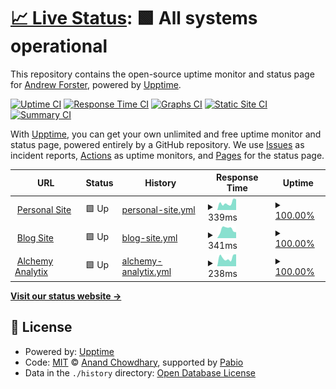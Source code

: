# [📈 Live Status](https://status.andrewjf.com): <!--live status--> **🟩 All systems operational**

This repository contains the open-source uptime monitor and status page for [Andrew Forster](https://status.andrewjf.com), powered by [Upptime](https://github.com/upptime/upptime).

[![Uptime CI](https://github.com/Andrew-Forster/uptime/workflows/Uptime%20CI/badge.svg)](https://github.com/Andrew-Forster/uptime/actions?query=workflow%3A%22Uptime+CI%22)
[![Response Time CI](https://github.com/Andrew-Forster/uptime/workflows/Response%20Time%20CI/badge.svg)](https://github.com/Andrew-Forster/uptime/actions?query=workflow%3A%22Response+Time+CI%22)
[![Graphs CI](https://github.com/Andrew-Forster/uptime/workflows/Graphs%20CI/badge.svg)](https://github.com/Andrew-Forster/uptime/actions?query=workflow%3A%22Graphs+CI%22)
[![Static Site CI](https://github.com/Andrew-Forster/uptime/workflows/Static%20Site%20CI/badge.svg)](https://github.com/Andrew-Forster/uptime/actions?query=workflow%3A%22Static+Site+CI%22)
[![Summary CI](https://github.com/Andrew-Forster/uptime/workflows/Summary%20CI/badge.svg)](https://github.com/Andrew-Forster/uptime/actions?query=workflow%3A%22Summary+CI%22)

With [Upptime](https://upptime.js.org), you can get your own unlimited and free uptime monitor and status page, powered entirely by a GitHub repository. We use [Issues](https://github.com/Andrew-Forster/uptime/issues) as incident reports, [Actions](https://github.com/Andrew-Forster/uptime/actions) as uptime monitors, and [Pages](https://status.andrewjf.com) for the status page.

<!--start: status pages-->
<!-- This summary is generated by Upptime (https://github.com/upptime/upptime) -->
<!-- Do not edit this manually, your changes will be overwritten -->
<!-- prettier-ignore -->
| URL | Status | History | Response Time | Uptime |
| --- | ------ | ------- | ------------- | ------ |
| <img alt="" src="https://icons.duckduckgo.com/ip3/andrewjf.com.ico" height="13"> [Personal Site](https://andrewjf.com) | 🟩 Up | [personal-site.yml](https://github.com/Andrew-Forster/upptime/commits/HEAD/history/personal-site.yml) | <details><summary><img alt="Response time graph" src="./graphs/personal-site/response-time-week.png" height="20"> 339ms</summary><br><a href="https://status.andrewjf.com/history/personal-site"><img alt="Response time 310" src="https://img.shields.io/endpoint?url=https%3A%2F%2Fraw.githubusercontent.com%2FAndrew-Forster%2Fupptime%2FHEAD%2Fapi%2Fpersonal-site%2Fresponse-time.json"></a><br><a href="https://status.andrewjf.com/history/personal-site"><img alt="24-hour response time 507" src="https://img.shields.io/endpoint?url=https%3A%2F%2Fraw.githubusercontent.com%2FAndrew-Forster%2Fupptime%2FHEAD%2Fapi%2Fpersonal-site%2Fresponse-time-day.json"></a><br><a href="https://status.andrewjf.com/history/personal-site"><img alt="7-day response time 339" src="https://img.shields.io/endpoint?url=https%3A%2F%2Fraw.githubusercontent.com%2FAndrew-Forster%2Fupptime%2FHEAD%2Fapi%2Fpersonal-site%2Fresponse-time-week.json"></a><br><a href="https://status.andrewjf.com/history/personal-site"><img alt="30-day response time 310" src="https://img.shields.io/endpoint?url=https%3A%2F%2Fraw.githubusercontent.com%2FAndrew-Forster%2Fupptime%2FHEAD%2Fapi%2Fpersonal-site%2Fresponse-time-month.json"></a><br><a href="https://status.andrewjf.com/history/personal-site"><img alt="1-year response time 310" src="https://img.shields.io/endpoint?url=https%3A%2F%2Fraw.githubusercontent.com%2FAndrew-Forster%2Fupptime%2FHEAD%2Fapi%2Fpersonal-site%2Fresponse-time-year.json"></a></details> | <details><summary><a href="https://status.andrewjf.com/history/personal-site">100.00%</a></summary><a href="https://status.andrewjf.com/history/personal-site"><img alt="All-time uptime 100.00%" src="https://img.shields.io/endpoint?url=https%3A%2F%2Fraw.githubusercontent.com%2FAndrew-Forster%2Fupptime%2FHEAD%2Fapi%2Fpersonal-site%2Fuptime.json"></a><br><a href="https://status.andrewjf.com/history/personal-site"><img alt="24-hour uptime 100.00%" src="https://img.shields.io/endpoint?url=https%3A%2F%2Fraw.githubusercontent.com%2FAndrew-Forster%2Fupptime%2FHEAD%2Fapi%2Fpersonal-site%2Fuptime-day.json"></a><br><a href="https://status.andrewjf.com/history/personal-site"><img alt="7-day uptime 100.00%" src="https://img.shields.io/endpoint?url=https%3A%2F%2Fraw.githubusercontent.com%2FAndrew-Forster%2Fupptime%2FHEAD%2Fapi%2Fpersonal-site%2Fuptime-week.json"></a><br><a href="https://status.andrewjf.com/history/personal-site"><img alt="30-day uptime 100.00%" src="https://img.shields.io/endpoint?url=https%3A%2F%2Fraw.githubusercontent.com%2FAndrew-Forster%2Fupptime%2FHEAD%2Fapi%2Fpersonal-site%2Fuptime-month.json"></a><br><a href="https://status.andrewjf.com/history/personal-site"><img alt="1-year uptime 100.00%" src="https://img.shields.io/endpoint?url=https%3A%2F%2Fraw.githubusercontent.com%2FAndrew-Forster%2Fupptime%2FHEAD%2Fapi%2Fpersonal-site%2Fuptime-year.json"></a></details>
| <img alt="" src="https://icons.duckduckgo.com/ip3/blog.andrewjf.com.ico" height="13"> [Blog Site](https://blog.andrewjf.com) | 🟩 Up | [blog-site.yml](https://github.com/Andrew-Forster/upptime/commits/HEAD/history/blog-site.yml) | <details><summary><img alt="Response time graph" src="./graphs/blog-site/response-time-week.png" height="20"> 341ms</summary><br><a href="https://status.andrewjf.com/history/blog-site"><img alt="Response time 316" src="https://img.shields.io/endpoint?url=https%3A%2F%2Fraw.githubusercontent.com%2FAndrew-Forster%2Fupptime%2FHEAD%2Fapi%2Fblog-site%2Fresponse-time.json"></a><br><a href="https://status.andrewjf.com/history/blog-site"><img alt="24-hour response time 229" src="https://img.shields.io/endpoint?url=https%3A%2F%2Fraw.githubusercontent.com%2FAndrew-Forster%2Fupptime%2FHEAD%2Fapi%2Fblog-site%2Fresponse-time-day.json"></a><br><a href="https://status.andrewjf.com/history/blog-site"><img alt="7-day response time 341" src="https://img.shields.io/endpoint?url=https%3A%2F%2Fraw.githubusercontent.com%2FAndrew-Forster%2Fupptime%2FHEAD%2Fapi%2Fblog-site%2Fresponse-time-week.json"></a><br><a href="https://status.andrewjf.com/history/blog-site"><img alt="30-day response time 316" src="https://img.shields.io/endpoint?url=https%3A%2F%2Fraw.githubusercontent.com%2FAndrew-Forster%2Fupptime%2FHEAD%2Fapi%2Fblog-site%2Fresponse-time-month.json"></a><br><a href="https://status.andrewjf.com/history/blog-site"><img alt="1-year response time 316" src="https://img.shields.io/endpoint?url=https%3A%2F%2Fraw.githubusercontent.com%2FAndrew-Forster%2Fupptime%2FHEAD%2Fapi%2Fblog-site%2Fresponse-time-year.json"></a></details> | <details><summary><a href="https://status.andrewjf.com/history/blog-site">100.00%</a></summary><a href="https://status.andrewjf.com/history/blog-site"><img alt="All-time uptime 93.96%" src="https://img.shields.io/endpoint?url=https%3A%2F%2Fraw.githubusercontent.com%2FAndrew-Forster%2Fupptime%2FHEAD%2Fapi%2Fblog-site%2Fuptime.json"></a><br><a href="https://status.andrewjf.com/history/blog-site"><img alt="24-hour uptime 100.00%" src="https://img.shields.io/endpoint?url=https%3A%2F%2Fraw.githubusercontent.com%2FAndrew-Forster%2Fupptime%2FHEAD%2Fapi%2Fblog-site%2Fuptime-day.json"></a><br><a href="https://status.andrewjf.com/history/blog-site"><img alt="7-day uptime 100.00%" src="https://img.shields.io/endpoint?url=https%3A%2F%2Fraw.githubusercontent.com%2FAndrew-Forster%2Fupptime%2FHEAD%2Fapi%2Fblog-site%2Fuptime-week.json"></a><br><a href="https://status.andrewjf.com/history/blog-site"><img alt="30-day uptime 93.96%" src="https://img.shields.io/endpoint?url=https%3A%2F%2Fraw.githubusercontent.com%2FAndrew-Forster%2Fupptime%2FHEAD%2Fapi%2Fblog-site%2Fuptime-month.json"></a><br><a href="https://status.andrewjf.com/history/blog-site"><img alt="1-year uptime 93.96%" src="https://img.shields.io/endpoint?url=https%3A%2F%2Fraw.githubusercontent.com%2FAndrew-Forster%2Fupptime%2FHEAD%2Fapi%2Fblog-site%2Fuptime-year.json"></a></details>
| <img alt="" src="https://icons.duckduckgo.com/ip3/alchemyanalytix.com.ico" height="13"> [Alchemy Analytix](https://alchemyanalytix.com) | 🟩 Up | [alchemy-analytix.yml](https://github.com/Andrew-Forster/upptime/commits/HEAD/history/alchemy-analytix.yml) | <details><summary><img alt="Response time graph" src="./graphs/alchemy-analytix/response-time-week.png" height="20"> 238ms</summary><br><a href="https://status.andrewjf.com/history/alchemy-analytix"><img alt="Response time 225" src="https://img.shields.io/endpoint?url=https%3A%2F%2Fraw.githubusercontent.com%2FAndrew-Forster%2Fupptime%2FHEAD%2Fapi%2Falchemy-analytix%2Fresponse-time.json"></a><br><a href="https://status.andrewjf.com/history/alchemy-analytix"><img alt="24-hour response time 332" src="https://img.shields.io/endpoint?url=https%3A%2F%2Fraw.githubusercontent.com%2FAndrew-Forster%2Fupptime%2FHEAD%2Fapi%2Falchemy-analytix%2Fresponse-time-day.json"></a><br><a href="https://status.andrewjf.com/history/alchemy-analytix"><img alt="7-day response time 238" src="https://img.shields.io/endpoint?url=https%3A%2F%2Fraw.githubusercontent.com%2FAndrew-Forster%2Fupptime%2FHEAD%2Fapi%2Falchemy-analytix%2Fresponse-time-week.json"></a><br><a href="https://status.andrewjf.com/history/alchemy-analytix"><img alt="30-day response time 225" src="https://img.shields.io/endpoint?url=https%3A%2F%2Fraw.githubusercontent.com%2FAndrew-Forster%2Fupptime%2FHEAD%2Fapi%2Falchemy-analytix%2Fresponse-time-month.json"></a><br><a href="https://status.andrewjf.com/history/alchemy-analytix"><img alt="1-year response time 225" src="https://img.shields.io/endpoint?url=https%3A%2F%2Fraw.githubusercontent.com%2FAndrew-Forster%2Fupptime%2FHEAD%2Fapi%2Falchemy-analytix%2Fresponse-time-year.json"></a></details> | <details><summary><a href="https://status.andrewjf.com/history/alchemy-analytix">100.00%</a></summary><a href="https://status.andrewjf.com/history/alchemy-analytix"><img alt="All-time uptime 100.00%" src="https://img.shields.io/endpoint?url=https%3A%2F%2Fraw.githubusercontent.com%2FAndrew-Forster%2Fupptime%2FHEAD%2Fapi%2Falchemy-analytix%2Fuptime.json"></a><br><a href="https://status.andrewjf.com/history/alchemy-analytix"><img alt="24-hour uptime 100.00%" src="https://img.shields.io/endpoint?url=https%3A%2F%2Fraw.githubusercontent.com%2FAndrew-Forster%2Fupptime%2FHEAD%2Fapi%2Falchemy-analytix%2Fuptime-day.json"></a><br><a href="https://status.andrewjf.com/history/alchemy-analytix"><img alt="7-day uptime 100.00%" src="https://img.shields.io/endpoint?url=https%3A%2F%2Fraw.githubusercontent.com%2FAndrew-Forster%2Fupptime%2FHEAD%2Fapi%2Falchemy-analytix%2Fuptime-week.json"></a><br><a href="https://status.andrewjf.com/history/alchemy-analytix"><img alt="30-day uptime 100.00%" src="https://img.shields.io/endpoint?url=https%3A%2F%2Fraw.githubusercontent.com%2FAndrew-Forster%2Fupptime%2FHEAD%2Fapi%2Falchemy-analytix%2Fuptime-month.json"></a><br><a href="https://status.andrewjf.com/history/alchemy-analytix"><img alt="1-year uptime 100.00%" src="https://img.shields.io/endpoint?url=https%3A%2F%2Fraw.githubusercontent.com%2FAndrew-Forster%2Fupptime%2FHEAD%2Fapi%2Falchemy-analytix%2Fuptime-year.json"></a></details>

<!--end: status pages-->

[**Visit our status website →**](https://status.andrewjf.com)

## 📄 License

- Powered by: [Upptime](https://github.com/upptime/upptime)
- Code: [MIT](./LICENSE) © [Anand Chowdhary](https://anandchowdhary.com), supported by [Pabio](https://pabio.com)
- Data in the `./history` directory: [Open Database License](https://opendatacommons.org/licenses/odbl/1-0/)
